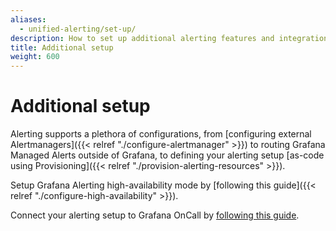 ```yaml
---
aliases:
  - unified-alerting/set-up/
description: How to set up additional alerting features and integrations
title: Additional setup
weight: 600
---
```


# Additional setup

Alerting supports a plethora of configurations, from [configuring external Alertmanagers]({{< relref "./configure-alertmanager" >}}) to routing Grafana Managed Alerts outside of Grafana, to defining your alerting setup [as-code using Provisioning]({{< relref "./provision-alerting-resources" >}}).

Setup Grafana Alerting high-availability mode by [following this guide]({{< relref "./configure-high-availability" >}}).

Connect your alerting setup to Grafana OnCall by [following this guide](/docs/oncall/latest/integrations/available-integrations/add-grafana-alerting/).
